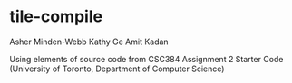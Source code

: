 # tile-compile

Asher Minden-Webb
Kathy Ge
Amit Kadan

Using elements of source code from CSC384 Assignment 2 Starter Code (University of Toronto, Department of Computer Science)
